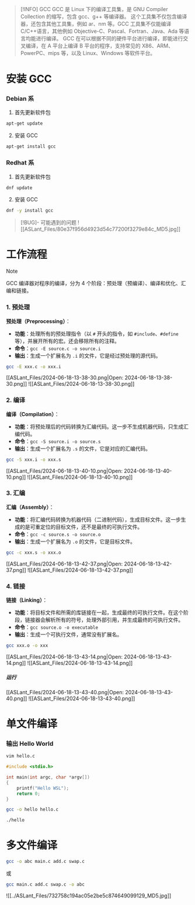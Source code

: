 > [!INFO] GCC
> GCC 是 Linux 下的编译工具集，是 GNU Compiler Collection 的缩写，包含 gcc、g++ 等编译器。
> 这个工具集不仅包含编译器，还包含其他工具集，例如 ar、nm 等。GCC 工具集不仅能编译 C/C++语言，其他例如 Objective-C、Pascal、Fortran、Java、Ada 等语言均能进行编译。
> GCC 在可以根据不同的硬件平台进行编译，即能进行交叉编译，在 A 平台上编译 B 平台的程序，支持常见的 X86、ARM、PowerPC、mips 等，以及 Linux、Windows 等软件平台。

#  安装 GCC

### Debian 系
1. 首先更新软件包
```sh
apt-get update
```

2. 安装 GCC
```sh
apt-get install gcc
```

### Redhat 系
1. 首先更新软件包
```sh
dnf update
```

2. 安装 GCC
```sh
dnf -y install gcc
```

> [!BUG]- 可能遇到的问题
![[ASLant_Files/80e37f956d4923d54c77200f3279e84c_MD5.jpg]]

# 工作流程

> [!NOTE] 
> GCC 编译器对程序的编译，分为 4 个阶段：预处理（预编译）、编译和优化、汇编和链接。

### 1. 预处理

 **预处理（Preprocessing）**：
   - **功能**：处理所有的预处理指令（以 `#` 开头的指令，如 `#include`、`#define` 等），并展开所有的宏。还会移除所有的注释。
   - **命令**：`gcc -E source.c -o source.i`
   - **输出**：生成一个扩展名为 `.i` 的文件，它是经过预处理的源代码。

```sh
gcc -E xxx.c -o xxx.i
```

[[ASLant_Files/2024-06-18-13-38-30.png|Open: 2024-06-18-13-38-30.png]]
![[ASLant_Files/2024-06-18-13-38-30.png]]
### 2. 编译

**编译（Compilation）**：
   - **功能**：将预处理后的代码转换为汇编代码。这一步不生成机器代码，只生成汇编代码。
   - **命令**：`gcc -S source.i -o source.s`
   - **输出**：生成一个扩展名为 `.s` 的文件，它是对应的汇编代码。

```sh
gcc -S xxx.i -o xxx.s
```

[[ASLant_Files/2024-06-18-13-40-10.png|Open: 2024-06-18-13-40-10.png]]
![[ASLant_Files/2024-06-18-13-40-10.png]]

### 3. 汇编

**汇编（Assembly）**：
   - **功能**：将汇编代码转换为机器代码（二进制代码），生成目标文件。这一步生成的是可重定位的目标文件，还不是最终的可执行文件。
   - **命令**：`gcc -c source.s -o source.o`
   - **输出**：生成一个扩展名为 `.o` 的文件，它是目标文件。

```sh
gcc -c xxx.s -o xxx.o
```

[[ASLant_Files/2024-06-18-13-42-37.png|Open: 2024-06-18-13-42-37.png]]
![[ASLant_Files/2024-06-18-13-42-37.png]]

### 4. 链接

 **链接（Linking）**：
   - **功能**：将目标文件和所需的库链接在一起，生成最终的可执行文件。在这个阶段，链接器会解析所有的符号，处理外部引用，并生成最终的可执行文件。
   - **命令**：`gcc source.o -o executable`
   - **输出**：生成一个可执行文件，通常没有扩展名。

```sh
gcc xxx.o -o xxx
```

[[ASLant_Files/2024-06-18-13-43-14.png|Open: 2024-06-18-13-43-14.png]]
![[ASLant_Files/2024-06-18-13-43-14.png]]

##### 运行
[[ASLant_Files/2024-06-18-13-43-40.png|Open: 2024-06-18-13-43-40.png]]
![[ASLant_Files/2024-06-18-13-43-40.png]]
# 单文件编译

### 输出 Hello World

```sh
vim hello.c
```

```c
#include <stdio.h>

int main(int argc, char *argv[])
{
    printf("Hello WSL");
    return 0;
}
```

```sh
gcc -o hello hello.c
```

```sh
./hello
```

# 多文件编译

```sh
gcc -o abc main.c add.c swap.c
```
或
```sh
gcc main.c add.c swap.c -o abc
```

![[../ASLant_Files/732758c194ac05e2be5c874649099129_MD5.jpg]]

